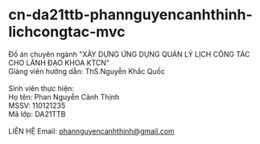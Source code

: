 ﻿# cn-da21ttb-phannguyencanhthinh-lichcongtac-mvc
Đồ án chuyên ngành "XÂY DỰNG ỨNG DỤNG QUẢN LÝ LỊCH CÔNG TÁC CHO LÃNH ĐẠO KHOA KTCN"
</br>Giảng viên hướng dẫn: ThS.Nguyễn Khắc Quốc</br>
</br>Sinh viên thực hiện:
	</br>Họ tên: Phan Nguyễn Cảnh Thịnh
	</br>MSSV: 110121235
	</br>Mã lớp: DA21TTB</br>
</br>LIÊN HỆ
Email: phannguyencanhthinh@gmail.com